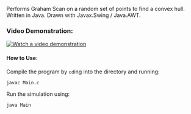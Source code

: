 Performs Graham Scan on a random set of points to find a convex hull.
Written in Java.
Drawn with Javax.Swing / Java.AWT.

### Video Demonstration:
[![Watch a video demonstration](https://img.youtube.com/vi/VSsdKq7BiGk)](https://youtu.be/VSsdKq7BiGk)

#### How to Use:
Compile the program by `cd`ing into the directory and running:
```
javac Main.c
```
Run the simulation using:
```
java Main
```

